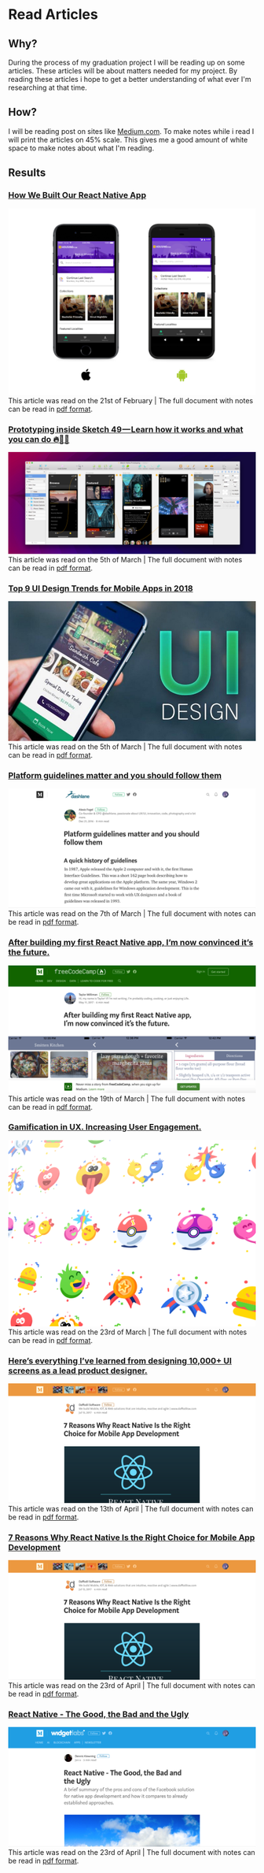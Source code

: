 # Read Articles
## Why?
During the process of my graduation project I will be reading up on some articles. These articles will be about matters needed for my project. By reading these articles i hope to get a better understanding of what ever I'm researching at that time.

## How?
I will be reading post on sites like [Medium.com](https://medium.com). To make notes while i read I will print the articles on 45% scale. This gives me a good amount of white space to make notes about what I'm reading.

## Results
### [How We Built Our React Native App](https://medium.com/engineering-housing/how-we-built-our-react-native-app-3380a33811ac)
![Article 1](../assets/images/article-1.png)
This article was read on the 21st of February | The full document with notes can be read in [pdf format](https://iancstewart.gitbooks.io/graduation-project-productbiografie/content/assets/downloads/article-.pdf).

### [Prototyping inside Sketch 49 — Learn how it works and what you can do 🔥🎉🚀](https://medium.com/sketch-app-sources/prototyping-inside-sketch-49-how-it-works-and-what-you-can-do-7a48c829f282)
![Article 2](../assets/images/article-2.png)
This article was read on the 5th of March | The full document with notes can be read in [pdf format](https://iancstewart.gitbooks.io/graduation-project-productbiografie/content/assets/downloads/article-.pdf).

### [Top 9 UI Design Trends for Mobile Apps in 2018](https://medium.muz.li/top-9-ui-design-trends-for-mobile-apps-in-2018-14b4fa350d3a)
![Article 3](../assets/images/article-3.jpg)
This article was read on the 5th of March | The full document with notes can be read in [pdf format](https://iancstewart.gitbooks.io/graduation-project-productbiografie/content/assets/downloads/article-.pdf).

### [Platform guidelines matter and you should follow them](https://medium.com/dashlane-insights/platform-guidelines-matter-and-you-should-follow-them-30c85bf59aa1)
![Article 4](../assets/images/article-4.png)
This article was read on the 7th of March | The full document with notes can be read in [pdf format](https://iancstewart.gitbooks.io/graduation-project-productbiografie/content/assets/downloads/article-.pdf).

### [After building my first React Native app, I’m now convinced it’s the future.](https://medium.freecodecamp.org/after-building-my-first-react-native-app-im-now-convinced-it-s-the-future-d3c5e74f8fa8)
![Article 5](../assets/images/article-5.png)
This article was read on the 19th of March | The full document with notes can be read in [pdf format](https://iancstewart.gitbooks.io/graduation-project-productbiografie/content/assets/downloads/article-.pdf).

### [Gamification in UX. Increasing User Engagement.](https://uxplanet.org/gamification-in-ux-increasing-user-engagement-6437cbf702aa)
![Article 6](../assets/images/article-6.png)
This article was read on the 23rd of March | The full document with notes can be read in [pdf format](https://iancstewart.gitbooks.io/graduation-project-productbiografie/content/assets/downloads/article-.pdf).

### [Here’s everything I’ve learned from designing 10,000+ UI screens as a lead product designer.](https://medium.com/ux-power-tools/heres-everything-i-ve-learned-from-designing-10-000-ui-screens-as-a-lead-product-designer-7d2810bee810)
![Article 7](../assets/images/article-8.png)
This article was read on the 13th of April | The full document with notes can be read in [pdf format](https://iancstewart.gitbooks.io/graduation-project-productbiografie/content/assets/downloads/article-.pdf).

### [7 Reasons Why React Native Is the Right Choice for Mobile App Development](https://medium.com/app-affairs/7-reasons-why-react-native-is-the-right-choice-for-mobile-app-development-605e80c75865)
![Article 8](../assets/images/article-8.png)
This article was read on the 23rd of April | The full document with notes can be read in [pdf format](https://iancstewart.gitbooks.io/graduation-project-productbiografie/content/assets/downloads/article-.pdf).

### [React Native - The Good, the Bad and the Ugly](https://medium.com/widgetlabs/react-native-and-the-good-the-bad-and-the-ugly-f10b5baf703e)
![Article 9](../assets/images/article-9.png)
This article was read on the 23rd of April | The full document with notes can be read in [pdf format](https://iancstewart.gitbooks.io/graduation-project-productbiografie/content/assets/downloads/article-.pdf).
